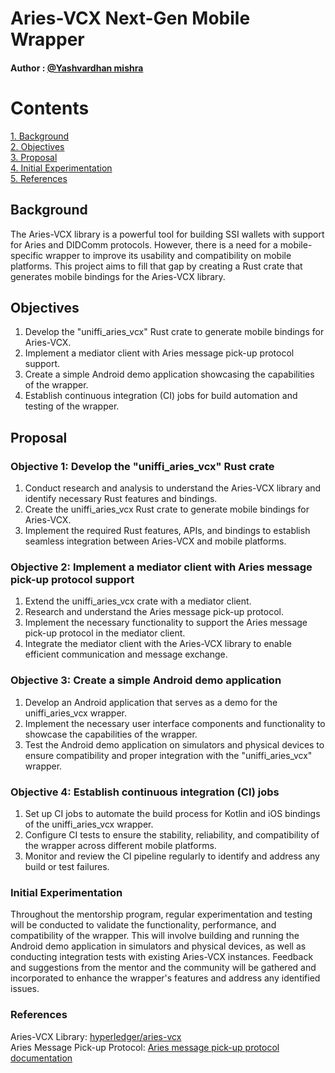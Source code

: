 # Aries-VCX Next-Gen Mobile Wrapper

#### Author : [@Yashvardhan mishra](https://github.com/yashvardhanmishra)


# Contents
[1. Background](#background)   
[2. Objectives](#objectives)    
[3. Proposal](#proposal)        
[4. Initial Experimentation](#initial-experimentation)   
[5. References](#references)



## Background
The Aries-VCX library is a powerful tool for building SSI wallets with support for Aries and DIDComm protocols. However, there is a need for a mobile-specific wrapper to improve its usability and compatibility on mobile platforms. This project aims to fill that gap by creating a Rust crate that generates mobile bindings for the Aries-VCX library.

## Objectives
1. Develop the "uniffi_aries_vcx" Rust crate to generate mobile bindings for Aries-VCX.
2. Implement a mediator client with Aries message pick-up protocol support.
3. Create a simple Android demo application showcasing the capabilities of the wrapper.
4. Establish continuous integration (CI) jobs for build automation and testing of the wrapper.


## Proposal
### Objective 1: Develop the "uniffi_aries_vcx" Rust crate
1. Conduct research and analysis to understand the Aries-VCX library and identify necessary Rust features and bindings.
2. Create the uniffi_aries_vcx Rust crate to generate mobile bindings for Aries-VCX.
3. Implement the required Rust features, APIs, and bindings to establish seamless integration between Aries-VCX and mobile platforms.

### Objective 2: Implement a mediator client with Aries message pick-up protocol support

1. Extend the uniffi_aries_vcx crate with a mediator client.
2. Research and understand the Aries message pick-up protocol.
3. Implement the necessary functionality to support the Aries message pick-up protocol in the mediator client.
4. Integrate the mediator client with the Aries-VCX library to enable efficient communication and message exchange.

### Objective 3: Create a simple Android demo application

1. Develop an Android application that serves as a demo for the uniffi_aries_vcx wrapper.
2. Implement the necessary user interface components and functionality to showcase the capabilities of the wrapper.
3. Test the Android demo application on simulators and physical devices to ensure compatibility and proper integration with the "uniffi_aries_vcx" wrapper.

### Objective 4: Establish continuous integration (CI) jobs

1. Set up CI jobs to automate the build process for Kotlin and iOS bindings of the uniffi_aries_vcx wrapper.
2. Configure CI tests to ensure the stability, reliability, and compatibility of the wrapper across different mobile platforms.
3. Monitor and review the CI pipeline regularly to identify and address any build or test failures.


### Initial Experimentation

Throughout the mentorship program, regular experimentation and testing will be conducted to validate the functionality, performance, and compatibility of the wrapper. This will involve building and running the Android demo application in simulators and physical devices, as well as conducting integration tests with existing Aries-VCX instances. Feedback and suggestions from the mentor and the community will be gathered and incorporated to enhance the wrapper's features and address any identified issues.

### References

Aries-VCX Library: [hyperledger/aries-vcx](https://github.com/hyperledger/aries-vcx)                
Aries Message Pick-up Protocol: [Aries message pick-up protocol documentation](https://github.com/hyperledger/aries-rfcs/tree/main/features/0685-pickup-v2)
